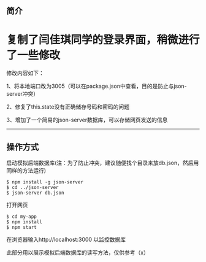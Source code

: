 ## 简介

复制了闫佳琪同学的登录界面，稍微进行了一些修改  
=====
修改内容如下：  

1、将本地端口改为3005（可以在package.json中查看，目的是防止与json-server冲突）  

2、修复了this.state没有正确储存号码和密码的问题  

3、增加了一个简易的json-server数据库，可以存储网页发送的信息


------

## 操作方式
启动模拟后端数据库(注：为了防止冲突，建议随便找个目录来放db.json，然后用同样的方法运行)

```
$ npm install -g json-server
$ cd ../json-server
$ json-server db.json
```
打开网页
```
$ cd my-app
$ npm install
$ npm start
```
在浏览器输入http://localhost:3000 以监控数据库  
   
此部分用以展示模拟后端数据库的读写方法，仅供参考（x）
